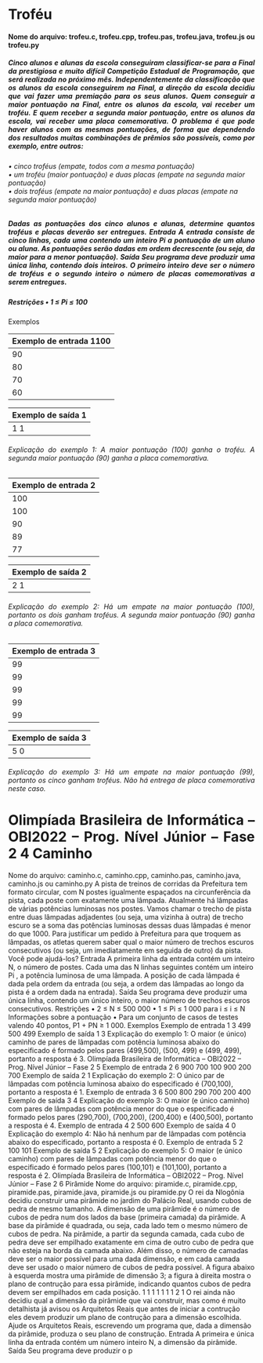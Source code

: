 <h1>Troféu</h1>
<h4 align=justify>Nome do arquivo: trofeu.c, trofeu.cpp, trofeu.pas, trofeu.java, trofeu.js ou trofeu.py </h4>

<h5 align = justify>Cinco alunos e alunas da escola conseguiram classificar-se para a Final da prestigiosa e muito difícil
Competição Estadual de Programação, que será realizada no próximo mês.
Independentemente da classificação que os alunos da escola conseguirem na Final, a direção da escola
decidiu que vai fazer uma premiação para os seus alunos. Quem conseguir a maior pontuação na
Final, entre os alunos da escola, vai receber um troféu. E quem receber a segunda maior pontuação,
entre os alunos da escola, vai receber uma placa comemorativa.
O problema é que pode haver alunos com as mesmas pontuações, de forma que dependendo dos
resultados muitas combinações de prêmios são possíveis, como por exemplo, entre outros: </h5>

<h6 align = jusify>
• cinco troféus (empate, todos com a mesma pontuação)</br>
• um troféu (maior pontuação) e duas placas (empate na segunda maior pontuação)</br>
• dois troféus (empate na maior pontuação) e duas placas (empate na segunda maior pontuação)
</h6>
<h5 align = justify>
Dadas as pontuações dos cinco alunos e alunas, determine quantos troféus e placas deverão ser
entregues.
Entrada
A entrada consiste de cinco linhas, cada uma contendo um inteiro Pi a pontuação de um aluno
ou aluna. As pontuações serão dadas em ordem decrescente (ou seja, da maior para a menor
pontuação).
Saída
Seu programa deve produzir uma única linha, contendo dois inteiros. O primeiro inteiro deve ser o
número de troféus e o segundo inteiro o número de placas comemorativas a serem entregues. </h6>
<h5 align = justify>
Restrições
• 1 ≤ Pi ≤ 100
</h5>
Exemplos</br>

|Exemplo de entrada 1100|
|:----|
|90|
|80|
|70|
|60|

|Exemplo de saída 1|
|:----|
|1 1|

<h6 align = justify>Explicação do exemplo 1: A maior pontuação (100) ganha o troféu. A segunda maior pontuação (90) ganha a placa comemorativa. </h6>

| Exemplo de entrada 2|
|:----|
|100|
|100|
|90|
|89|
|77|


|Exemplo de saída 2|
|:----|
|2 1|

<h6 align = justify>Explicação do exemplo 2: Há um empate na maior pontuação (100), portanto os dois ganham troféus. A segunda maior pontuação (90) ganha a placa comemorativa.</h6>

|Exemplo de entrada 3|
|:----|
|99|
|99|
|99|
|99|
|99|

|Exemplo de saída 3|
|:----|
|5 0|

<h6 align = justify>Explicação do exemplo 3: Há um empate na maior pontuação (99), portanto os cinco ganham troféus. Não há entrega de placa comemorativa neste caso.</h6>

<h1 align = justify>
Olimpíada Brasileira de Informática – OBI2022 – Prog. Nível Júnior – Fase 2 4
Caminho </h1>
Nome do arquivo: caminho.c, caminho.cpp, caminho.pas, caminho.java, caminho.js ou
caminho.py
A pista de treinos de corridas da Prefeitura tem formato circular, com N postes igualmente espaçados na circunferência da pista, cada poste com exatamente uma lâmpada. Atualmente há lâmpadas
de várias potências luminosas nos postes.
Vamos chamar o trecho de pista entre duas lâmpadas adjadentes (ou seja, uma vizinha à outra) de
trecho escuro se a soma das potências luminosas dessas duas lâmpadas é menor do que 1000.
Para justificar um pedido à Prefeitura para que troquem as lâmpadas, os atletas querem saber qual
o maior número de trechos escuros consecutivos (ou seja, um imediatamente em seguida de outro)
da pista. Você pode ajudá-los?
Entrada
A primeira linha da entrada contém um inteiro N, o número de postes. Cada uma das N linhas
seguintes contém um inteiro Pi
, a potência luminosa de uma lâmpada. A posição de cada lâmpada
é dada pela ordem da entrada (ou seja, a ordem das lâmpadas ao longo da pista é a ordem dada na
entrada).
Saída
Seu programa deve produzir uma única linha, contendo um único inteiro, o maior número de trechos
escuros consecutivos.
Restrições
• 2 ≤ N ≤ 500 000
• 1 ≤ Pi ≤ 1 000 para i ≤ i ≤ N
Informações sobre a pontuação
• Para um conjunto de casos de testes valendo 40 pontos, P1 + PN ≥ 1 000.
Exemplos
Exemplo de entrada 1
3
499
500
499
Exemplo de saída 1
3
Explicação do exemplo 1: O maior (e único) caminho de pares de lâmpadas com potência
luminosa abaixo do especificado é formado pelos pares (499,500), (500, 499) e (499, 499),
portanto a resposta é 3.
Olimpíada Brasileira de Informática – OBI2022 – Prog. Nível Júnior – Fase 2 5
Exemplo de entrada 2
6
900
700
100
900
200
700
Exemplo de saída 2
1
Explicação do exemplo 2: O único par de lâmpadas com potência luminosa abaixo do especificado é (700,100), portanto a resposta é 1.
Exemplo de entrada 3
6
500
800
290
700
200
400
Exemplo de saída 3
4
Explicação do exemplo 3: O maior (e único caminho) com pares de lâmpadas com potência
menor do que o especificado é formado pelos pares (290,700), (700,200), (200,400) e (400,500),
portanto a resposta é 4.
Exemplo de entrada 4
2
500
600
Exemplo de saída 4
0
Explicação do exemplo 4: Não há nenhum par de lâmpadas com potência abaixo do especificado, portanto a resposta é 0.
Exemplo de entrada 5
2
100
101
Exemplo de saída 5
2
Explicação do exemplo 5: O maior (e único caminho) com pares de lâmpadas com potência
menor do que o especificado é formado pelos pares (100,101) e (101,100), portanto a resposta
é 2.
Olimpíada Brasileira de Informática – OBI2022 – Prog. Nível Júnior – Fase 2 6
Pirâmide
Nome do arquivo: piramide.c, piramide.cpp, piramide.pas, piramide.java, piramide.js ou
piramide.py
O rei da Nlogônia decidiu construir uma pirâmide no jardim do Palácio Real, usando cubos de pedra
de mesmo tamanho. A dimensão de uma pirâmide é o número de cubos de pedra num dos lados
da base (primeira camada) da pirâmide. A base da pirâmide é quadrada, ou seja, cada lado tem o
mesmo número de cubos de pedra.
Na pirâmide, a partir da segunda camada, cada cubo de pedra deve ser empilhado exatamente em
cima de outro cubo de pedra que não esteja na borda da camada abaixo. Além disso, o número de
camadas deve ser o maior possível para uma dada dimensão, e em cada camada deve ser usado o
maior número de cubos de pedra possível.
A figura abaixo à esquerda mostra uma pirâmide de dimensão 3; a figura à direita mostra o plano
de contrução para essa pirâmide, indicando quantos cubos de pedra devem ser empilhados em cada
posição.
1
1 1 1
1
1 1
2
1
O rei ainda não decidiu qual a dimensão da pirâmide que vai construir, mas como é muito detalhista
já avisou os Arquitetos Reais que antes de iniciar a contrução eles devem produzir um plano de
contrução para a dimensão escolhida.
Ajude os Arquitetos Reais, escrevendo um programa que, dada a dimensão da pirâmide, produza o
seu plano de construção.
Entrada
A primeira e única linha da entrada contém um número inteiro N, a dimensão da pirâmide.
Saída
Seu programa deve produzir o p